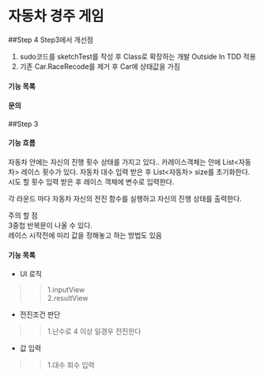 # 자동차 경주 게임

##Step 4
Step3에서 개선점
1. sudo코드를 sketchTest를 작성 후 Class로 확장하는 개발 Outside In TDD 적용 
2. 기존 Car.RaceRecode를 제거 후 Car에 상태값을 가짐

#### 기능 목록

#### 문의


##Step 3
#### 기능 흐름
자동차 안에는 자신의 진행 횟수 상태를 가지고 있다..
카레이스객체는 안에 List<자동차> 레이스 횟수가 있다.
자동차 대수 입력 받은 후 List<자동차> size를 초기화한다.
시도 할 횟수 입력 받은 후 레이스 객체에 변수로 입력한다.

각 라운드 마다 자동차 자신의 전진 함수를 실행하고 자신의 진행 상태를 출력한다.

주의 할 점  
3중첩 반복문이 나올 수 있다.   
레이스 시작전에 미리 값을 정해놓고 하는 방법도 있음

#### 기능 목록
* UI 로직
>>1.inputView  
>>2.resultView
* 전진조건 판단
>>1.난수로 4 이상 일경우 전진한다
* 값 입력
>>1.대수 회수 입력
